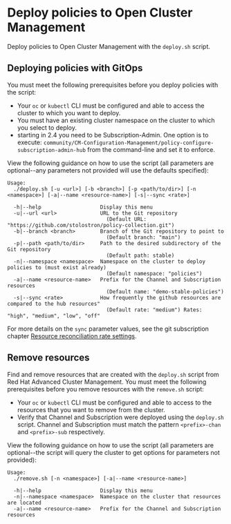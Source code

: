 # Deploy policies to Open Cluster Management

Deploy policies to Open Cluster Management with the `deploy.sh` script.

## Deploying policies with GitOps

You must meet the following prerequisites before you deploy policies with the script:

- Your `oc` or `kubectl` CLI must be configured and able to access the cluster to which you want to
  deploy.
- You must have an existing cluster namespace on the cluster to which you select to deploy.
- starting in 2.4 you need to be Subscription-Admin. One option is to execute: `community/CM-Configuration-Management/policy-configure-subscription-admin-hub` 
  from the command-line and set it to enforce.

View the following guidance on how to use the script (all parameters are optional--any parameters
not provided will use the defaults specified):

```
Usage:
  ./deploy.sh [-u <url>] [-b <branch>] [-p <path/to/dir>] [-n <namespace>] [-a|--name <resource-name>] [-s|--sync <rate>]

  -h|--help                   Display this menu
  -u|--url <url>              URL to the Git repository
                                (Default URL: "https://github.com/stolostron/policy-collection.git")
  -b|--branch <branch>        Branch of the Git repository to point to
                                (Default branch: "main")
  -p|--path <path/to/dir>     Path to the desired subdirectory of the Git repository
                                (Default path: stable)
  -n|--namespace <namespace>  Namespace on the cluster to deploy policies to (must exist already)
                                (Default namespace: "policies")
  -a|--name <resource-name>   Prefix for the Channel and Subscription resources
                                (Default name: "demo-stable-policies")
  -s|--sync <rate>            How frequently the github resources are compared to the hub resources"
                                (Default rate: "medium") Rates: "high", "medium", "low", "off"
```

For more details on the `sync` parameter values, see the git subscription chapter
[Resource reconciliation rate settings](https://github.com/stolostron/multicloud-operators-subscription/blob/main/docs/gitrepo_subscription.md#resource-reconciliation-rate-settings).

## Remove resources

Find and remove resources that are created with the `deploy.sh` script from Red Hat Advanced Cluster
Management. You must meet the following prerequisites before you remove resources with the
`remove.sh` script:

- Your `oc` or `kubectl` CLI must be configured and able to access to the resources that you want to
  remove from the cluster.
- Verify that Channel and Subscription were deployed using the `deploy.sh` script. Channel and
  Subscription must match the pattern `<prefix>-chan` and `<prefix>-sub` respectively.

View the following guidance on how to use the script (all parameters are optional--the script will
query the cluster to get options for parameters not provided):

```
Usage:
  ./remove.sh [-n <namespace>] [-a|--name <resource-name>]

  -h|--help                   Display this menu
  -n|--namespace <namespace>  Namespace on the cluster that resources are located
  -a|--name <resource-name>   Prefix for the Channel and Subscription resources
```
